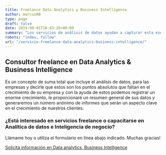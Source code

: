 ```yaml
---
title: Freelance Data Analytics y Business Intelligence
author: marcusRB
type: page
draft: false
date: 2019-09-01T18:43:20+00:00
summary: "Los servicios de análisis de datos ayudan a capturar esta esencia de Big Data Analytics y administración para ayudarle a comprender nuevas oportunidades, amenazas ocultas, sus competidores, etc."
robots: "index, follow"
url: "/servicio-freelance-data-analytics-business-intelligence/"
---
```



## Consultor freelance en Data Analytics & Business Intelligence

Es un concepto de suma total que incluye el análisis de datos, para las empresas y decirle que estos son los puntos absolutos que faltan en el crecimiento de su empresa y con la ayuda de estos podemos registrar un enorme crecimiento, le proporcionaré un resumen general de sus datos y generaremos un número anónimo de informes que serán un aspecto clave en el crecimiento de nuestros clientes.


### ¿Está interesado en servicios freelance o capacitarse en Analítica de datos e Inteligencia de negocio?

Llámame hoy o utiliza el formulario en línea abajo indicado. Muchas gracias!

[Solicita información en Data analytics, Business Intelligence](../#contact)
